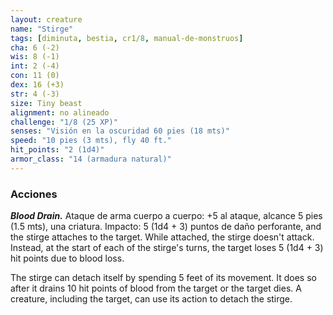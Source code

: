 ```yaml
---
layout: creature
name: "Stirge"
tags: [diminuta, bestia, cr1/8, manual-de-monstruos]
cha: 6 (-2)
wis: 8 (-1)
int: 2 (-4)
con: 11 (0)
dex: 16 (+3)
str: 4 (-3)
size: Tiny beast
alignment: no alineado
challenge: "1/8 (25 XP)"
senses: "Visión en la oscuridad 60 pies (18 mts)"
speed: "10 pies (3 mts), fly 40 ft."
hit_points: "2 (1d4)"
armor_class: "14 (armadura natural)"
---
```


### Acciones

***Blood Drain.*** Ataque de arma cuerpo a cuerpo: +5 al ataque, alcance 5 pies (1.5 mts), una criatura. Impacto: 5 (1d4 + 3) puntos de daño perforante, and the stirge attaches to the target. While attached, the stirge doesn't attack. Instead, at the start of each of the stirge's turns, the target loses 5 (1d4 + 3) hit points due to blood loss.

The stirge can detach itself by spending 5 feet of its movement. It does so after it drains 10 hit points of blood from the target or the target dies. A creature, including the target, can use its action to detach the stirge.